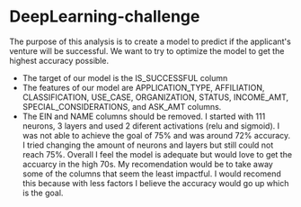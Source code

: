 # DeepLearning-challenge
  The purpose of this analysis is to create a model to predict if the applicant's venture will be successful. We want to try to optimize the model to get the highest accuracy possible.
  - The target of our model is the IS_SUCCESSFUL column
  - The features of our model are APPLICATION_TYPE, AFFILIATION, CLASSIFICATION, USE_CASE, ORGANIZATION, STATUS, INCOME_AMT, SPECIAL_CONSIDERATIONS, and ASK_AMT columns.
  - The EIN and NAME columns should be removed.
  I started with 111 neurons, 3 layers and used 2 diferent activations (relu and sigmoid). I was not able to achieve the goal of 75% and was around 72% accuracy. I tried changing the amount of neurons and layers but still could not reach 75%. Overall I feel the model is adequate but would love to get the accuarcy in the high 70s. My recomendation would be to take away some of the columns that seem the least impactful. I would recomend this because with less factors I believe the accuracy would go up which is the goal.
